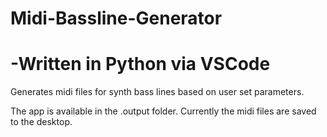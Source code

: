 # Midi-Bassline-Generator
# -Written in Python via VSCode
Generates midi files for synth bass lines based on user set parameters.

The app is available in the .output folder. Currently the midi files are saved to the desktop.
